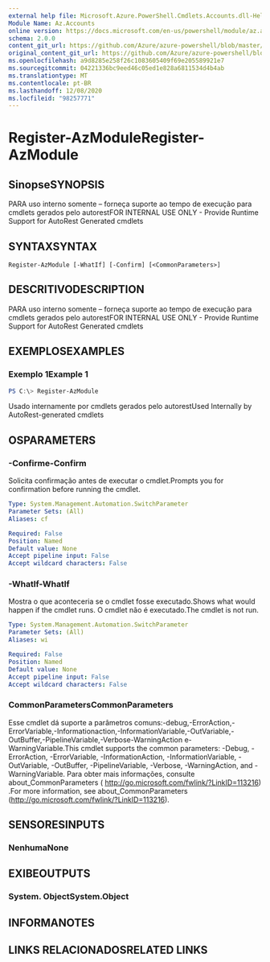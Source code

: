 ```yaml
---
external help file: Microsoft.Azure.PowerShell.Cmdlets.Accounts.dll-Help.xml
Module Name: Az.Accounts
online version: https://docs.microsoft.com/en-us/powershell/module/az.accounts/register-azmodule
schema: 2.0.0
content_git_url: https://github.com/Azure/azure-powershell/blob/master/src/Accounts/Accounts/help/Register-AzModule.md
original_content_git_url: https://github.com/Azure/azure-powershell/blob/master/src/Accounts/Accounts/help/Register-AzModule.md
ms.openlocfilehash: a9d8285e258f26c1083605409f69e205589921e7
ms.sourcegitcommit: 04221336bc9eed46c05ed1e828a6811534d4b4ab
ms.translationtype: MT
ms.contentlocale: pt-BR
ms.lasthandoff: 12/08/2020
ms.locfileid: "98257771"
---
```

# <span data-ttu-id="c857d-101">Register-AzModule</span><span class="sxs-lookup"><span data-stu-id="c857d-101">Register-AzModule</span></span>

## <span data-ttu-id="c857d-102">Sinopse</span><span class="sxs-lookup"><span data-stu-id="c857d-102">SYNOPSIS</span></span>
<span data-ttu-id="c857d-103">PARA uso interno somente – forneça suporte ao tempo de execução para cmdlets gerados pelo autorest</span><span class="sxs-lookup"><span data-stu-id="c857d-103">FOR INTERNAL USE ONLY - Provide Runtime Support for AutoRest Generated cmdlets</span></span>

## <span data-ttu-id="c857d-104">SYNTAX</span><span class="sxs-lookup"><span data-stu-id="c857d-104">SYNTAX</span></span>

```
Register-AzModule [-WhatIf] [-Confirm] [<CommonParameters>]
```

## <span data-ttu-id="c857d-105">DESCRITIVO</span><span class="sxs-lookup"><span data-stu-id="c857d-105">DESCRIPTION</span></span>
<span data-ttu-id="c857d-106">PARA uso interno somente – forneça suporte ao tempo de execução para cmdlets gerados pelo autorest</span><span class="sxs-lookup"><span data-stu-id="c857d-106">FOR INTERNAL USE ONLY - Provide Runtime Support for AutoRest Generated cmdlets</span></span>

## <span data-ttu-id="c857d-107">EXEMPLOS</span><span class="sxs-lookup"><span data-stu-id="c857d-107">EXAMPLES</span></span>

### <span data-ttu-id="c857d-108">Exemplo 1</span><span class="sxs-lookup"><span data-stu-id="c857d-108">Example 1</span></span>
```powershell
PS C:\> Register-AzModule
```

<span data-ttu-id="c857d-109">Usado internamente por cmdlets gerados pelo autorest</span><span class="sxs-lookup"><span data-stu-id="c857d-109">Used Internally by AutoRest-generated cmdlets</span></span>

## <span data-ttu-id="c857d-110">OS</span><span class="sxs-lookup"><span data-stu-id="c857d-110">PARAMETERS</span></span>

### <span data-ttu-id="c857d-111">-Confirme</span><span class="sxs-lookup"><span data-stu-id="c857d-111">-Confirm</span></span>
<span data-ttu-id="c857d-112">Solicita confirmação antes de executar o cmdlet.</span><span class="sxs-lookup"><span data-stu-id="c857d-112">Prompts you for confirmation before running the cmdlet.</span></span>

```yaml
Type: System.Management.Automation.SwitchParameter
Parameter Sets: (All)
Aliases: cf

Required: False
Position: Named
Default value: None
Accept pipeline input: False
Accept wildcard characters: False
```

### <span data-ttu-id="c857d-113">-WhatIf</span><span class="sxs-lookup"><span data-stu-id="c857d-113">-WhatIf</span></span>
<span data-ttu-id="c857d-114">Mostra o que aconteceria se o cmdlet fosse executado.</span><span class="sxs-lookup"><span data-stu-id="c857d-114">Shows what would happen if the cmdlet runs.</span></span> <span data-ttu-id="c857d-115">O cmdlet não é executado.</span><span class="sxs-lookup"><span data-stu-id="c857d-115">The cmdlet is not run.</span></span>

```yaml
Type: System.Management.Automation.SwitchParameter
Parameter Sets: (All)
Aliases: wi

Required: False
Position: Named
Default value: None
Accept pipeline input: False
Accept wildcard characters: False
```

### <span data-ttu-id="c857d-116">CommonParameters</span><span class="sxs-lookup"><span data-stu-id="c857d-116">CommonParameters</span></span>
<span data-ttu-id="c857d-117">Esse cmdlet dá suporte a parâmetros comuns:-debug,-ErrorAction,-ErrorVariable,-Informationaction,-InformationVariable,-OutVariable,-OutBuffer,-PipelineVariable,-Verbose-WarningAction e-WarningVariable.</span><span class="sxs-lookup"><span data-stu-id="c857d-117">This cmdlet supports the common parameters: -Debug, -ErrorAction, -ErrorVariable, -InformationAction, -InformationVariable, -OutVariable, -OutBuffer, -PipelineVariable, -Verbose, -WarningAction, and -WarningVariable.</span></span> <span data-ttu-id="c857d-118">Para obter mais informações, consulte about_CommonParameters ( http://go.microsoft.com/fwlink/?LinkID=113216) .</span><span class="sxs-lookup"><span data-stu-id="c857d-118">For more information, see about_CommonParameters (http://go.microsoft.com/fwlink/?LinkID=113216).</span></span>

## <span data-ttu-id="c857d-119">SENSORES</span><span class="sxs-lookup"><span data-stu-id="c857d-119">INPUTS</span></span>

### <span data-ttu-id="c857d-120">Nenhuma</span><span class="sxs-lookup"><span data-stu-id="c857d-120">None</span></span>

## <span data-ttu-id="c857d-121">EXIBE</span><span class="sxs-lookup"><span data-stu-id="c857d-121">OUTPUTS</span></span>

### <span data-ttu-id="c857d-122">System. Object</span><span class="sxs-lookup"><span data-stu-id="c857d-122">System.Object</span></span>
## <span data-ttu-id="c857d-123">INFORMA</span><span class="sxs-lookup"><span data-stu-id="c857d-123">NOTES</span></span>

## <span data-ttu-id="c857d-124">LINKS RELACIONADOS</span><span class="sxs-lookup"><span data-stu-id="c857d-124">RELATED LINKS</span></span>
